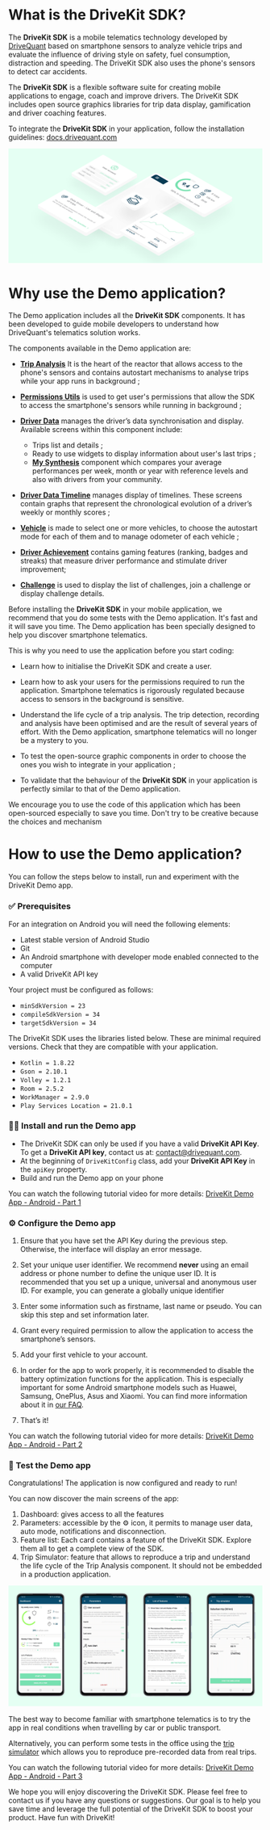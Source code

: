 # What is the DriveKit SDK?
The **DriveKit SDK** is a mobile telematics technology developed by [DriveQuant](https://www.drivequant.com/) based on smartphone sensors to analyze vehicle trips and evaluate the influence of driving style on safety, fuel consumption, distraction and speeding. 
The DriveKit SDK also uses the phone's sensors to detect car accidents.

The **DriveKit SDK** is a flexible software suite for creating mobile applications to engage, coach and improve drivers. 
The DriveKit SDK includes open source graphics libraries for trip data display, gamification and driver coaching features.

To integrate the **DriveKit SDK** in your application, follow the installation guidelines: [docs.drivequant.com](https://docs.drivequant.com)

![Android Demo App - Illustrations](https://github.com/DriveQuantPublic/drivekit-ui-android/blob/develop/Demo%20App%20-%20Illustration.png)

# Why use the Demo application?

The Demo application includes all the **DriveKit SDK** components. It has been developed to guide mobile developers to understand how DriveQuant's telematics solution works.

The components available in the Demo application are:
* **[Trip Analysis](https://docs.drivequant.com/trip-analysis/introduction)** It is the heart of the reactor that allows access to the phone's sensors and contains autostart mechanisms to analyse trips while your app runs in background ;

* **[Permissions Utils](https://docs.drivequant.com/permissions-utils/introduction)** is used to get user's permissions that allow the SDK to access the smartphone's sensors while running in background ;
* **[Driver Data](https://docs.drivequant.com/driver-data/introduction)** manages the driver’s data synchronisation and display. Available screens within this component include:
         
	 * Trips list and details ;
	 * Ready to use widgets to display information about user's last trips ;
	 * **[My Synthesis](https://docs.drivequant.com/driver-data-my-synthesis-ui/introduction)** component which compares your average performances per week, month or year with reference levels and also with drivers from your community.

* **[Driver Data Timeline](https://docs.drivequant.com/driver-data-timeline-ui/introduction)** manages display of timelines. These screens contain graphs that represent the chronological evolution of a driver’s weekly or monthly scores ;

* **[Vehicle](https://docs.drivequant.com/vehicle/introduction)** is made to select one or more vehicles, to choose the autostart mode for each of them and to manage odometer of each vehicle ;
* **[Driver Achievement](https://docs.drivequant.com/driver-achievement/introduction)** contains gaming features (ranking, badges and streaks) that measure driver performance and stimulate driver improvement;
* **[Challenge](https://docs.drivequant.com/challenge/introduction)** is used to display the list of challenges, join a challenge or display challenge details.

Before installing the **DriveKit SDK** in your mobile application, we recommend that you do some tests with the Demo application. It's fast and it will save you time. The Demo application has been specially designed to help you discover smartphone telematics. 


This is why you need to use the application before you start coding:
* Learn how to initialise the DriveKit SDK and create a user.
* Learn how to ask your users for the permissions required to run the application. Smartphone telematics is rigorously regulated because access to sensors in the background is sensitive. 
* Understand the life cycle of a trip analysis. The trip detection, recording and analysis have been optimised and are the result of several years of effort. With the Demo application, smartphone telematics will no longer be a mystery to you.

* To test the open-source graphic components in order to choose the ones you wish to integrate in your application ;
* To validate that the behaviour of the **DriveKit SDK** in your application is perfectly similar to that of the Demo application.

We encourage you to use the code of this application which has been open-sourced especially to save you time. Don't try to be creative because the choices and mechanism


# How to use the Demo application?

You can follow the steps below to install, run and experiment with the DriveKit Demo app.

### ✅ Prerequisites
For an integration on Android you will need the following elements:
* Latest stable version of Android Studio
* Git
* An Android smartphone with developer mode enabled connected to the computer 
* A valid DriveKit API key

Your project must be configured as follows: 
* `minSdkVersion = 23`
* `compileSdkVersion = 34`
* `targetSdkVersion = 34`

The DriveKit SDK uses the libraries listed below. These are minimal required versions. Check that they are compatible with your application.
* `Kotlin = 1.8.22`
* `Gson = 2.10.1`
* `Volley = 1.2.1`
* `Room = 2.5.2`
* `WorkManager = 2.9.0`
* `Play Services Location = 21.0.1`

### 🧑‍💻 Install and run the Demo app

* The DriveKit SDK can only be used if you have a valid **DriveKit API Key**. To get a **DriveKit API key**, contact us at: <contact@drivequant.com>.
* At the beginning of `DriveKitConfig` class, add your **DriveKit API Key** in the `apiKey` property.
* Build and run the Demo app on your phone

You can watch the following tutorial video for more details:
<a href="https://www.loom.com/share/fdc75d440476492eaddab3d278f77299">DriveKit Demo App - Android - Part 1</a>

### ⚙️ Configure the Demo app
1. Ensure that you have set the API Key during the previous step. Otherwise, the interface will display an error message.
1. Set your unique user identifier. We recommend **never** using an email address or phone number to define the unique user ID. It is recommended that you set up a unique, universal and anonymous user ID. For example, you can generate a globally unique identifier 

1. Enter some information such as firstname, last name or pseudo. You can skip this step and set information later.
1. Grant every required permission to allow the application to access the smartphone’s sensors.
1. Add your first vehicle to your account.
1. In order for the app to work properly, it is recommended to disable the battery optimization functions for the application. This is especially important for some Android smartphone models such as Huawei, Samsung, OnePlus, Asus and Xiaomi. You can find more information about it in [our FAQ](https://drivequant.zendesk.com/hc/en-gb/articles/360007407020-How-to-disable-battery-optimization-on-your-smartphone-).
1. That’s it!

You can watch the following tutorial video for more details:
<a href="https://www.loom.com/share/d1f5fd8e9f5f43449630a2efc15b8bf8">DriveKit Demo App - Android - Part 2</a>


### 🚗 Test the Demo app

Congratulations! The application is now configured and ready to run!

You can now discover the main screens of the app:
1. Dashboard: gives access to all the features
1. Parameters: accessible by the ⚙️ icon, it permits to manage user data, auto mode, notifications and disconnection.
1. Feature list: Each card contains a feature of the DriveKit SDK. Explore them all to get a complete view of the SDK.
1. Trip Simulator: feature that allows to reproduce a trip and understand the life cycle of the Trip Analysis component. It should not be embedded in a production application.

![Android Demo App - Illustrations](https://github.com/DriveQuantPublic/drivekit-ui-android/blob/develop/Demo%20App%20-%20Screenshots.png)

The best way to become familiar with smartphone telematics is to try the app in real conditions when travelling by car or public transport.

Alternatively, you can perform some tests in the office using the [trip simulator](https://docs.drivequant.com/trip-analysis/trip-simulator) which allows you to reproduce pre-recorded data from real trips.

You can watch the following tutorial video for more details:
<a href="https://www.loom.com/share/a0a4c55b8fdc4568bec0089feb6bb5a5">DriveKit Demo App - Android - Part 3</a>

We hope you will enjoy discovering the DriveKit SDK. Please feel free to contact us if you have any questions or suggestions. Our goal is to help you save time and leverage the full potential of the DriveKit SDK to boost your product.
Have fun with DriveKit!
